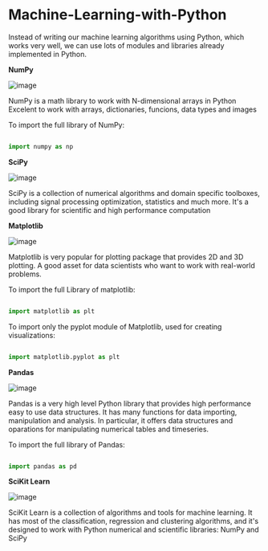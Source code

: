 # Machine-Learning-with-Python

Instead of writing our machine learning algorithms using Python, which works very well, we can use lots of modules and libraries already implemented in Python.

**NumPy**

![image](https://user-images.githubusercontent.com/124695700/225966053-6f10cd04-804f-4976-96d4-83bf32a3a6b8.png)

NumPy is a math library to work with N-dimensional arrays in Python
Excelent to work with arrays, dictionaries, funcions, data types and images

To import the full library of NumPy:

```python

import numpy as np

```

**SciPy**

![image](https://user-images.githubusercontent.com/124695700/225968008-188f4f5b-606f-459c-8db3-c6b78e5bd90f.png)

SciPy is a collection of numerical algorithms and domain specific toolboxes, including signal processing optimization, statistics and much more.
It's a good library for scientific and high performance computation

**Matplotlib**

![image](https://user-images.githubusercontent.com/124695700/225968414-0407ec17-e55e-4734-9a23-166a5597e9bf.png)

Matplotlib is very popular for plotting package that provides 2D and 3D plotting.
A good asset for data scientists who want to work with real-world problems.

To import the full Library of matplotlib:

```python

import matplotlib as plt

```

To import only the pyplot module of Matplotlib, used for creating visualizations:

```python

import matplotlib.pyplot as plt

```

**Pandas**

![image](https://user-images.githubusercontent.com/124695700/225968822-19742aee-25d9-4c22-ab14-f9233f1fa358.png)

Pandas is a very high level Python library that provides high performance easy to use data structures.
It has many functions for data importing, manipulation and analysis.
In particular, it offers data structures and oparations for manipulating numerical tables and timeseries.

To import the full library of Pandas:

```python

import pandas as pd

```

**SciKit Learn**

![image](https://user-images.githubusercontent.com/124695700/225969416-f21b0c5d-4f0e-4773-9945-e6417f86b744.png)

SciKit Learn is a collection of algorithms and tools for machine learning.
It has most of the classification, regression and clustering algorithms, and it's designed to work with Python numerical and scientific libraries: NumPy and SciPy
